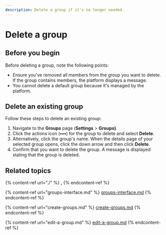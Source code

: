 ```yaml
---
description: Delete a group if it's no longer needed.
---
```


# Delete a group

## **Before you begin**

Before deleting a group, note the following points:

* Ensure you've removed all members from the group you want to delete. If the group contains members, the platform displays a message.
* You cannot delete a default group because it's managed by the platform.&#x20;

## **Delet**e **an existing group**

Follow these steps to delete an existing group:

1. Navigate to the **Groups** page (**Settings** > **Groups)**.&#x20;
2. Click the actions icon (**•••**) for the group to delete and select **Delete**.&#x20;
3. Alternatively, click the group's name. When the details page of your selected group opens, click the down arrow and then click **Delete**.&#x20;
4. Confirm that you want to delete the group. A message is displayed stating that the group is deleted.&#x20;

## Related topics

{% content-ref url="./" %}
[.](./)
{% endcontent-ref %}

{% content-ref url="groups-interface.md" %}
[groups-interface.md](groups-interface.md)
{% endcontent-ref %}

{% content-ref url="create-groups.md" %}
[create-groups.md](create-groups.md)
{% endcontent-ref %}

{% content-ref url="edit-a-group.md" %}
[edit-a-group.md](edit-a-group.md)
{% endcontent-ref %}
